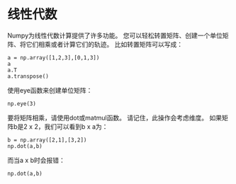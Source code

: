 # 线性代数
Numpy为线性代数计算提供了许多功能。 您可以轻松转置矩阵、创建一个单位矩阵、将它们相乘或者计算它们的轨迹。
比如转置矩阵可以写成：
```
a = np.array([1,2,3],[0,1,3])
a
a.T
a.transpose()
```
使用eye函数来创建单位矩阵：
```
np.eye(3)
```
要将矩阵相乘，请使用dot或matmul函数。 请记住，此操作会考虑维度。 如果矩阵b是2 x 2，我们可以看到b x a为：
```
b = np.array([2,1],[3,2])
np.dot(a,b)
```
而当a x b时会报错：
```
np.dot(a,b)
```



